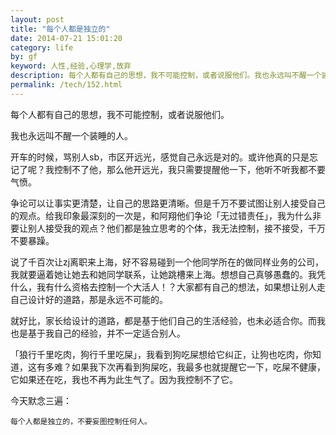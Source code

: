 ```yaml
---
layout: post
title: "每个人都是独立的"
date: 2014-07-21 15:01:20
category: life
by: gf
keyword: 人性,经验,心理学,放弃
description: 每个人都有自己的思想，我不可能控制，或者说服他们。我也永远叫不醒一个装睡的人。开车的时候，骂别人sb，市区开远光，感觉自己永远是对的。或许他真的只是忘记了呢？我控制不了他，那么
permalink: /tech/152.html
---
```

每个人都有自己的思想，我不可能控制，或者说服他们。

我也永远叫不醒一个装睡的人。

开车的时候，骂别人sb，市区开远光，感觉自己永远是对的。或许他真的只是忘记了呢？我控制不了他，那么他开远光，我只需要提醒他一下，他听不听我都不要气愤。

争论可以让事实更清楚，让自己的思路更清晰。但是千万不要试图让别人接受自己的观点。给我印象最深刻的一次是，和阿翔他们争论「无过错责任」，我为什么非要让别人接受我的观点？他们都是独立思考的个体，我无法控制，接不接受，千万不要暴躁。

说了千百次让zj离职来上海，好不容易碰到一个他同学所在的做同样业务的公司，我就要逼着她让她去和她同学联系，让她跳槽来上海。想想自己真够愚蠢的。我凭什么，我有什么资格去控制一个大活人！？大家都有自己的想法，如果想让别人走自己设计好的道路，那是永远不可能的。

就好比，家长给设计的道路，都是基于他们自己的生活经验，也未必适合你。而我也是基于我自己的经验，并不一定适合别人。

「狼行千里吃肉，狗行千里吃屎」，我看到狗吃屎想给它纠正，让狗也吃肉，你知道，这有多难？如果我下次再看到狗屎吃，我最多也就提醒它一下，吃屎不健康，它如果还在吃，我也不再为此生气了。因为我控制不了它。

今天默念三遍：

    每个人都是独立的，不要妄图控制任何人。
